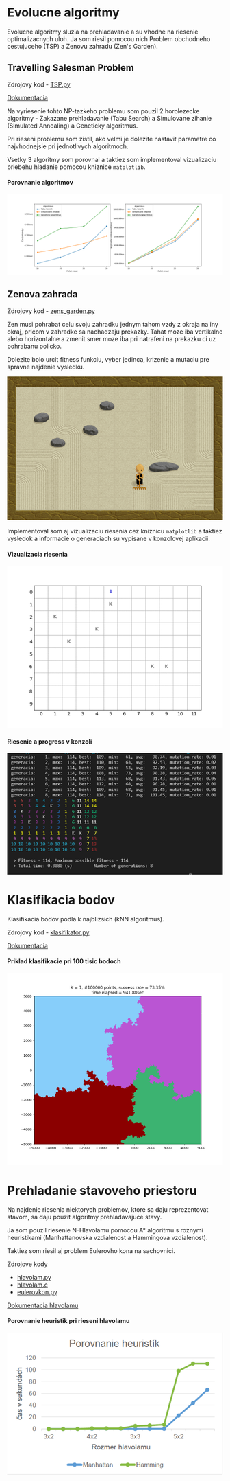 # Evolucne algoritmy

Evolucne algoritmy sluzia na prehladavanie a su vhodne na riesenie optimalizacnych uloh. Ja som riesil pomocou nich Problem obchodneho cestujuceho (TSP) a Zenovu zahradu (Zen's Garden).


## Travelling Salesman Problem

Zdrojovy kod - [TSP.py](evolucne_algoritmy/TSP.py)

[Dokumentacia](evolucne_algoritmy/TSP_dokumentacia.pdf)

Na vyriesenie tohto NP-tazkeho problemu som pouzil 2 horolezecke algoritmy - Zakazane prehladavanie (Tabu Search) a Simulovane zihanie (Simulated Annealing) a Geneticky algoritmus.

Pri rieseni problemu som zistil, ako velmi je dolezite nastavit parametre co najvhodnejsie pri jednotlivych algoritmoch.

Vsetky 3 algoritmy som porovnal a taktiez som implementoval vizualizaciu priebehu hladanie pomocou kniznice ```matplotlib```.



#### Porovnanie algoritmov

![Porovnanie vysledkov](evolucne_algoritmy/images/comparison_TSP.png)



## Zenova zahrada

Zdrojovy kod - [zens_garden.py](evolucne_algoritmy/zens_garden.py)

Zen musi pohrabat celu svoju zahradku jednym tahom vzdy z okraja na iny okraj, pricom v zahradke sa nachadzaju prekazky. Tahat moze iba vertikalne alebo horizontalne a zmenit smer moze iba pri natrafeni na prekazku ci uz pohrabanu policko.

Dolezite bolo urcit fitness funkciu, vyber jedinca, krizenie a mutaciu pre spravne najdenie vysledku.

![Zenova zahrada](evolucne_algoritmy/images/zens_garden.png)

Implementoval som aj vizualizaciu riesenia cez kniznicu ```matplotlib``` a taktiez vysledok a informacie o generaciach su vypisane v konzolovej aplikacii.



#### Vizualizacia riesenia
![Vizualizacia](evolucne_algoritmy/images/vizualizacia_ZEN.gif)



#### Riesenie a progress v konzoli
![Riesenie v konzoli](evolucne_algoritmy/images/zens_result.png)


# Klasifikacia bodov

Klasifikacia bodov podla k najblizsich (kNN algoritmus).

Zdrojovy kod - [klasifikator.py](klasifikacia/klasifikator.py)

[Dokumentacia](klasifikacia/dokumentacia.pdf)

#### Priklad klasifikacie pri 100 tisic bodoch
![Klasifikacia 100k bodov](klasifikacia/100k.png)


# Prehladanie stavoveho priestoru

Na najdenie riesenia niektorych problemov, ktore sa daju reprezentovat stavom, sa daju pouzit algoritmy prehladavajuce stavy.

Ja som pouzil riesenie N-Hlavolamu pomocou A* algoritmu s roznymi heuristikami (Manhattanovska vzdialenost a Hammingova vzdialenost).

Taktiez som riesil aj problem Eulerovho kona na sachovnici.

Zdrojove kody
- [hlavolam.py](stavovy_priestor/hlavolam.py)
- [hlavolam.c](stavovy_priestor/hlavolam.c)
- [eulerovkon.py](stavovy_priestor/eulerovkon.py)

[Dokumentacia hlavolamu](stavovy_priestor/dokumentacia.pdf)

#### Porovnanie heuristik pri rieseni hlavolamu
![Porovnanie heuristik](stavovy_priestor/porovnanie_heuristik.png)
